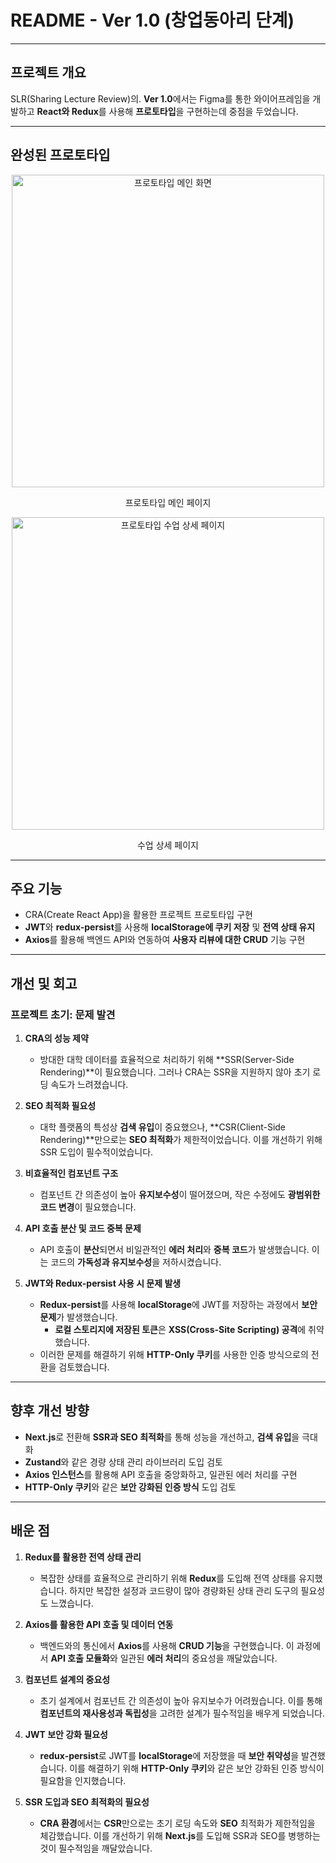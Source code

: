 # **README - Ver 1.0 (창업동아리 단계)**

---

## **프로젝트 개요**  
SLR(Sharing Lecture Review)의. **Ver 1.0**에서는 Figma를 통한 와이어프레임을 개발하고 **React와 Redux**를 사용해 **프로토타입**을 구현하는데 중점을 두었습니다.

---

## **완성된 프로토타입**

<div align="center">
  <img src="https://raw.githubusercontent.com/solp721/GYUHWAN-s-Portfolio/main/public/assets/innerslide/slr/1.png" alt="프로토타입 메인 화면" width="500"/>
  <p>프로토타입 메인 페이지</p>

  <img src="https://raw.githubusercontent.com/solp721/GYUHWAN-s-Portfolio/main/public/assets/innerslide/slr/2.png" alt="프로토타입 수업 상세 페이지" width="500"/>
  <p>수업 상세 페이지</p>
</div>

---

## **주요 기능**  
- CRA(Create React App)을 활용한 프로젝트 프로토타입 구현  
- **JWT**와 **redux-persist**를 사용해 **localStorage에 쿠키 저장** 및 **전역 상태 유지**  
- **Axios**를 활용해 백엔드 API와 연동하여 **사용자 리뷰에 대한 CRUD** 기능 구현  

---

## **개선 및 회고**

### **프로젝트 초기: 문제 발견**  

1. **CRA의 성능 제약**  
   - 방대한 대학 데이터를 효율적으로 처리하기 위해 **SSR(Server-Side Rendering)**이 필요했습니다. 그러나 CRA는 SSR을 지원하지 않아 초기 로딩 속도가 느려졌습니다.

2. **SEO 최적화 필요성**  
   - 대학 플랫폼의 특성상 **검색 유입**이 중요했으나, **CSR(Client-Side Rendering)**만으로는 **SEO 최적화**가 제한적이었습니다. 이를 개선하기 위해 SSR 도입이 필수적이었습니다.

3. **비효율적인 컴포넌트 구조**  
   - 컴포넌트 간 의존성이 높아 **유지보수성**이 떨어졌으며, 작은 수정에도 **광범위한 코드 변경**이 필요했습니다.

4. **API 호출 분산 및 코드 중복 문제**  
   - API 호출이 **분산**되면서 비일관적인 **에러 처리**와 **중복 코드**가 발생했습니다. 이는 코드의 **가독성과 유지보수성**을 저하시켰습니다.

5. **JWT와 Redux-persist 사용 시 문제 발생**  
   - **Redux-persist**를 사용해 **localStorage**에 JWT를 저장하는 과정에서 **보안 문제**가 발생했습니다.
     - **로컬 스토리지에 저장된 토큰**은 **XSS(Cross-Site Scripting) 공격**에 취약했습니다.
   - 이러한 문제를 해결하기 위해 **HTTP-Only 쿠키**를 사용한 인증 방식으로의 전환을 검토했습니다.

---

## **향후 개선 방향**  
- **Next.js**로 전환해 **SSR과 SEO 최적화**를 통해 성능을 개선하고, **검색 유입**을 극대화  
- **Zustand**와 같은 경량 상태 관리 라이브러리 도입 검토  
- **Axios 인스턴스**를 활용해 API 호출을 중앙화하고, 일관된 에러 처리를 구현  
- **HTTP-Only 쿠키**와 같은 **보안 강화된 인증 방식** 도입 검토  

---

## **배운 점**  

1. **Redux를 활용한 전역 상태 관리**  
   - 복잡한 상태를 효율적으로 관리하기 위해 **Redux**를 도입해 전역 상태를 유지했습니다. 하지만 복잡한 설정과 코드량이 많아 경량화된 상태 관리 도구의 필요성도 느꼈습니다.

2. **Axios를 활용한 API 호출 및 데이터 연동**  
   - 백엔드와의 통신에서 **Axios**를 사용해 **CRUD 기능**을 구현했습니다. 이 과정에서 **API 호출 모듈화**와 일관된 **에러 처리**의 중요성을 깨달았습니다.

3. **컴포넌트 설계의 중요성**  
   - 초기 설계에서 컴포넌트 간 의존성이 높아 유지보수가 어려웠습니다. 이를 통해 **컴포넌트의 재사용성과 독립성**을 고려한 설계가 필수적임을 배우게 되었습니다.

4. **JWT 보안 강화 필요성**  
   - **redux-persist**로 JWT를 **localStorage**에 저장했을 때 **보안 취약성**을 발견했습니다. 이를 해결하기 위해 **HTTP-Only 쿠키**와 같은 보안 강화된 인증 방식이 필요함을 인지했습니다.

5. **SSR 도입과 SEO 최적화의 필요성**  
   - **CRA 환경**에서는 **CSR**만으로는 초기 로딩 속도와 **SEO** 최적화가 제한적임을 체감했습니다. 이를 개선하기 위해 **Next.js**를 도입해 SSR과 SEO를 병행하는 것이 필수적임을 깨달았습니다.
